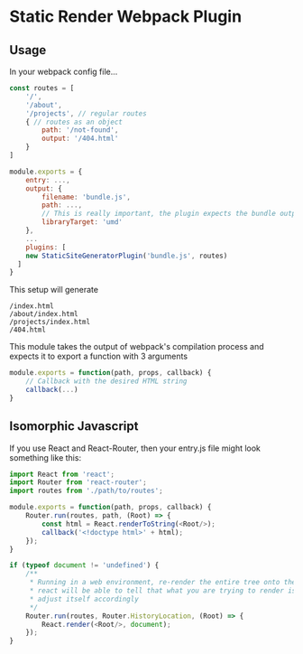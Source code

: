 # Static Render Webpack Plugin

## Usage

In your webpack config file...

```javascript
const routes = [
	'/',
	'/about',
	'/projects', // regular routes
	{ // routes as an object
		path: '/not-found',
		output: '/404.html'
	}
]

module.exports = {
	entry: ...,
	output: {
		filename: 'bundle.js',
		path: ...,
		// This is really important, the plugin expects the bundle output to export a function
		libraryTarget: 'umd'
	},
	...
	plugins: [
    new StaticSiteGeneratorPlugin('bundle.js', routes)
  ]
}
```

This setup will generate

```
/index.html
/about/index.html
/projects/index.html
/404.html
```

This module takes the output of webpack's compilation process and expects it to export a function with 3 arguments

```javascript
module.exports = function(path, props, callback) {
	// Callback with the desired HTML string
	callback(...)
}
```

## Isomorphic Javascript

If you use React and React-Router, then your entry.js file might look something like this:

```javascript
import React from 'react';
import Router from 'react-router';
import routes from './path/to/routes';

module.exports = function(path, props, callback) {
	Router.run(routes, path, (Root) => {
		const html = React.renderToString(<Root/>);
		callback('<!doctype html>' + html);
	});
}

if (typeof document != 'undefined') {
	/**
	 * Running in a web environment, re-render the entire tree onto the document, 
	 * react will be able to tell that what you are trying to render is exactly the same and 
	 * adjust itself accordingly
	 */
	Router.run(routes, Router.HistoryLocation, (Root) => {
		React.render(<Root/>, document);
	});
}
```